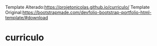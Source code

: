 Template Alterado:https://projetonicolas.github.io/curriculo/
Template Original:https://bootstrapmade.com/devfolio-bootstrap-portfolio-html-template/#download
# curriculo

